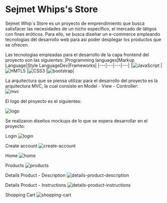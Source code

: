 # Sejmet Whips's Store 

Sejmet Whip´s Store es un proyecto de emprendimiento que busca satisfacer las necesidades de un nicho específico, el mercado de látigos con fines eróticos. Para ello, se busca diseñar un e-commerce empleando tecnologias del desarrollo web para asi poder desplegar los productos que se ofrecen.

Las tecnologias empleadas para el desarrollo de la capa frontend del proyecto son las siguientes:
|Programming languages|Markup Language|Style LanguageDev|Frameworks|
|---|---|---|---|
|![JavaScript](https://img.shields.io/badge/JavaScript-323330?style=for-the-badge&logo=javascript&logoColor=F7DF1E") |![HMTL5](https://img.shields.io/badge/HTML5-E34F26?style=for-the-badge&logo=html5&logoColor=white) |![CSS3](https://img.shields.io/badge/CSS3-1572B6?style=for-the-badge&logo=css3&logoColor=white") |![bootstrap](https://img.shields.io/badge/Bootstrap-563D7C?style=for-the-badge&logo=bootstrap&logoColor=white)|

La arquitectura que se piensa utilizar para el desarrollo del proyecto es la arquitectura MVC, la cual consiste en Model - View - Controller:
<br>
![mvc](/assets/resources/300px-ModelViewControllerDiagram_es.svg.png)

El logo del proyecto es el siguientes:

![logo](/assets/resources/logo.png)

Se realizaron diseños mockups de lo que se espera desarrollar en el proyecto:

Login
![login](/assets/images/login.png)

Create account
![create-account](/assets/images/create%20acount.png)

Home
![home](/assets/images/Home.png)

Products
![products](/assets/images/Products.png)

Details Product - Description
![details-product-description](/assets/images/Details%20Product%20-%20Description.png)

Details Product - Instructions
![details-product-instructions](/assets/images/Details%20Product%20-%20Instructions.png)

Shopping Cart
![shopping-cart](/assets/images/Shoppin%20Cart.png)